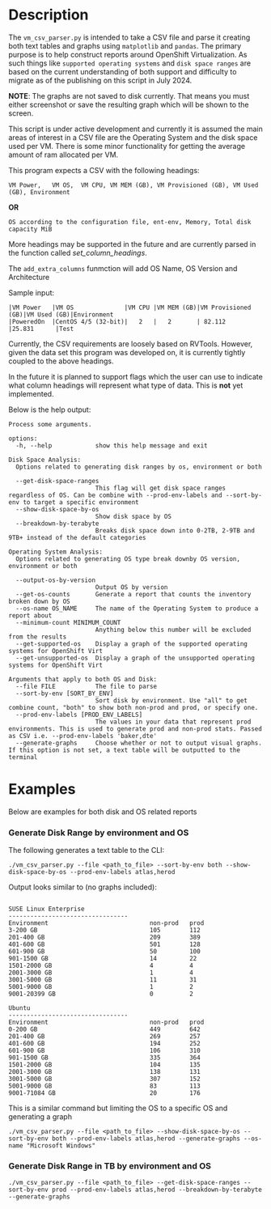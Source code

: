# Description

The `vm_csv_parser.py` is intended to take a CSV file and parse it creating both text tables and graphs using `matplotlib` and `pandas`. The primary purpose is to help construct reports around OpenShift Virtualization. As such things like `supported operating systems` and `disk space ranges` are based on the current understanding of both support and difficulty to migrate as of the publishing on this script in July 2024.

**NOTE**: The graphs are not saved to disk currently. That means you must either screenshot or save the resulting graph which will be shown to the screen.

This script is under active development and currently it is assumed the main areas of interest in a CSV file are the Operating System and the disk space used per VM. There is some minor functionality for getting the average amount of ram allocated per VM.

This program expects a CSV with the following headings:
```
VM Power,	VM OS,	VM CPU,	VM MEM (GB), VM Provisioned (GB), VM Used (GB),	Environment	
```

**OR**

```
OS according to the configuration file, ent-env, Memory, Total disk capacity MiB
```

More headings may be supported in the future and are currently parsed in the function called _set_column_headings_.


The `add_extra_columns` funmction will add OS Name, OS Version and Architecture

Sample input:
```
|VM Power	|VM OS		        |VM CPU |VM MEM (GB)|VM Provisioned (GB)|VM Used (GB)|Environment	
|PoweredOn	|CentOS 4/5 (32-bit)|	2   |	2	    | 82.112 	        |25.831	     |Test
```

Currently, the CSV requirements are loosely based on RVTools. However, given the data set this program was developed on, it is currently tightly coupled to the above headings. 

In the future it is planned to support flags which the user can use to indicate what column headings will represent what type of data. This is **not** yet implemented.


Below is the help output:
```
Process some arguments.

options:
  -h, --help            show this help message and exit

Disk Space Analysis:
  Options related to generating disk ranges by os, environment or both

  --get-disk-space-ranges
                        This flag will get disk space ranges regardless of OS. Can be combine with --prod-env-labels and --sort-by-env to target a specific environment
  --show-disk-space-by-os
                        Show disk space by OS
  --breakdown-by-terabyte
                        Breaks disk space down into 0-2TB, 2-9TB and 9TB+ instead of the default categories

Operating System Analysis:
  Options related to generating OS type break downby OS version, environment or both

  --output-os-by-version
                        Output OS by version
  --get-os-counts       Generate a report that counts the inventory broken down by OS
  --os-name OS_NAME     The name of the Operating System to produce a report about
  --minimum-count MINIMUM_COUNT
                        Anything below this number will be excluded from the results
  --get-supported-os    Display a graph of the supported operating systems for OpenShift Virt
  --get-unsupported-os  Display a graph of the unsupported operating systems for OpenShift Virt

Arguments that apply to both OS and Disk:
  --file FILE           The file to parse
  --sort-by-env [SORT_BY_ENV]
                        Sort disk by environment. Use "all" to get combine count, "both" to show both non-prod and prod, or specify one.
  --prod-env-labels [PROD_ENV_LABELS]
                        The values in your data that represent prod environments. This is used to generate prod and non-prod stats. Passed as CSV i.e. --prod-env-labels 'baker,dte'
  --generate-graphs     Choose whether or not to output visual graphs. If this option is not set, a text table will be outputted to the terminal
```


# Examples

Below are examples for both disk and OS related reports

### Generate Disk Range by environment and OS

The following generates a text table to the CLI:
```
./vm_csv_parser.py --file <path_to_file> --sort-by-env both --show-disk-space-by-os --prod-env-labels atlas,herod
```

Output looks similar to (no graphs included):
```

SUSE Linux Enterprise
---------------------------------
Environment                            non-prod   prod       
3-200 GB                               105        112       
201-400 GB                             209        389       
401-600 GB                             501        128       
601-900 GB                             50         100       
901-1500 GB                            14         22        
1501-2000 GB                           4          4         
2001-3000 GB                           1          4         
3001-5000 GB                           11         31        
5001-9000 GB                           1          2         
9001-20399 GB                          0          2        

Ubuntu
---------------------------------
Environment                            non-prod   prod       
0-200 GB                               449        642      
201-400 GB                             269        257      
401-600 GB                             194        252      
601-900 GB                             106        310      
901-1500 GB                            335        364       
1501-2000 GB                           104        135       
2001-3000 GB                           138        131       
3001-5000 GB                           307        152       
5001-9000 GB                           83         113       
9001-71084 GB                          20         176   
```

This is a similar command but limiting the OS to a specific OS and generating a graph

```
./vm_csv_parser.py --file <path_to_file> --show-disk-space-by-os --sort-by-env both --prod-env-labels atlas,herod --generate-graphs --os-name "Microsoft Windows"
```



### Generate Disk Range in TB by environment and OS


```
./vm_csv_parser.py --file <path_to_file> --get-disk-space-ranges --sort-by-env prod --prod-env-labels atlas,herod --breakdown-by-terabyte --generate-graphs
```